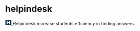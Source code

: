 # helpindesk
<a href = "https://www.helpindesk.com"> 
  <img src = "images/helpindeskmini.png" alt = "Helpindesk" width = "20"/> 
</a> 
  Helpindesk increase students efficiency in finding answers.
